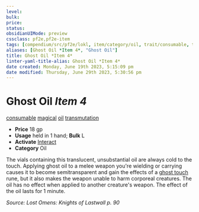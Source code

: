 ```yaml
---
level:
bulk:
price:
status:
obsidianUIMode: preview
cssclass: pf2e,pf2e-item
tags: [compendium/src/pf2e/lokl, item/category/oil, trait/consumable, trait/magical, trait/oil, trait/transmutation]
aliases: [Ghost Oil *Item 4*, "Ghost Oil"]
title: Ghost Oil *Item 4*
linter-yaml-title-alias: Ghost Oil *Item 4*
date created: Monday, June 19th 2023, 5:15:09 pm
date modified: Thursday, June 29th 2023, 5:30:56 pm
---
```


# Ghost Oil *Item 4*

[consumable](rules/traits/consumable.md) [magical](rules/traits/magical.md) [oil](rules/traits/oil.md) [transmutation](rules/traits/transmutation.md)  

- **Price** 18 gp
- **Usage** held in 1 hand; **Bulk** L
- **Activate** [Interact](rules/actions/interact.md)
- **Category** Oil

The vials containing this translucent, unsubstantial oil are always cold to the touch. Applying ghost oil to a melee weapon you're wielding or carrying causes it to become semitransparent and gain the effects of a [ghost touch](compendium/equipment/items/ghost-touch.md) rune, but it also makes the weapon unable to harm corporeal creatures. The oil has no effect when applied to another creature's weapon. The effect of the oil lasts for 1 minute.

*Source: Lost Omens: Knights of Lastwall p. 90*
